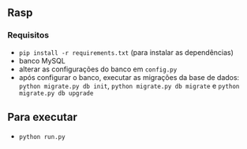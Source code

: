 ## Rasp


### Requisitos
- `pip install -r requirements.txt` (para instalar as dependências)
- banco MySQL
- alterar as configurações do banco em `config.py`
- após configurar o banco, executar as migrações da base de dados: `python migrate.py db init`, `python migrate.py db migrate` e `python migrate.py db upgrade` 


## Para executar
- `python run.py`
